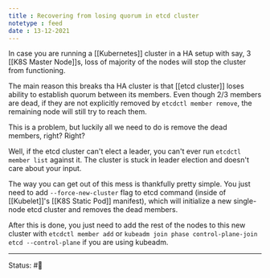 ```yaml
---
title : Recovering from losing quorum in etcd cluster
notetype : feed
date : 13-12-2021
---
```


In case you are running a [[Kubernetes]] cluster in a HA setup with say, 3 [[K8S Master Node]]s, loss of majority of the nodes will stop the cluster from functioning. 

The main reason this breaks tha HA cluster is that [[etcd cluster]] loses ability to establish quorum between its members. Even though 2/3 members are dead, if they are not explicitly removed by `etcdctl member remove`, the remaining node will still try to reach them. 

This is a problem, but luckily all we need to do is remove the dead members, right? Right? 

Well, if the etcd cluster can't elect a leader, you can't ever run `etcdctl member list` against it. The cluster is stuck in leader election and doesn't care about your input.

The way you can get out of this mess is thankfully pretty simple. You just need to add `--force-new-cluster` flag to etcd command (inside of [[Kubelet]]'s [[K8S Static Pod]] manifest), which will initialize a new single-node etcd cluster and removes the dead members. 

After this is done, you just need to add the rest of the nodes to this new cluster with `etcdctl member add` or `kubeadm join phase control-plane-join etcd --control-plane` if you are using kubeadm.

-----

Status: #🌱 


